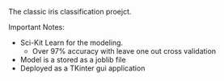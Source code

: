 The classic iris classification proejct. 

Important Notes:
* Sci-Kit Learn for the modeling.
  * Over 97% accuracy with leave one out cross validation
* Model is a stored as a joblib file
* Deployed as a TKinter gui application
